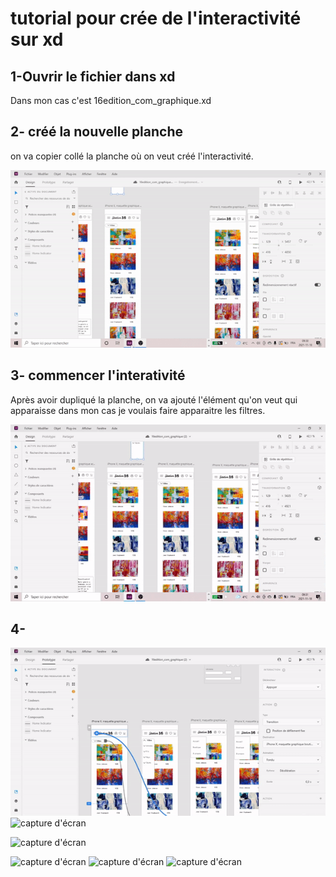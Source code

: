 # tutorial pour crée de l'interactivité sur xd
## 1-Ouvrir le fichier dans xd
Dans mon cas c'est 16edition_com_graphique.xd
 
## 2- créé la nouvelle planche

on va copier collé la planche où on veut créé l'interactivité.

![capture d'écran](media/capture_etape_1.gif)

## 3- commencer l'interativité
Après avoir dupliqué la planche, on va ajouté l'élément qu'on veut qui apparaisse dans mon cas je voulais faire apparaitre les filtres.


![capture d'écran etape 2](media/capture_etape_2.gif)

## 4- 


![capture d'écran](media/ezgif.com-gif-maker1.gif)
![capture d'écran](media/ezgif.com-gif-maker(7).gif)

![capture d'écran](media/ezgif.com-gif-maker(2).gif)

![capture d'écran](media/ezgif.com-gif-maker(7).gif)
![capture d'écran](media/ezgif.com-gif-maker(8).gif)
![capture d'écran](media/ezgif.com-gif-maker(9).gif)





